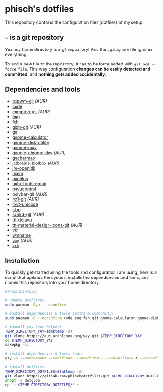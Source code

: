# phisch's dotfiles
This repository contains the configuration files (dotfiles) of my setup. 

## `~` is a git repository
Yes, my home directory is a git repository! And the `.gitignore` file ignores everything.

To add a new file to the repository, it has to be force added with `git add --force file`. This way configuration **changes can be easily detected and committed**, and **nothing gets added accidentally**.

## Dependencies and tools
- [bspwm-git](https://aur.archlinux.org/packages/bspwm-git/) *(AUR)*
- [code](https://www.archlinux.org/packages/community/x86_64/code/)
- [compton-git](https://aur.archlinux.org/packages/compton-git/) *(AUR)*
- [eog](https://www.archlinux.org/packages/extra/x86_64/eog/)
- [feh](https://www.archlinux.org/packages/extra/x86_64/feh/)
- [giph-git](https://aur.archlinux.org/packages/giph-git/) *(AUR)*
- [git](https://www.archlinux.org/packages/extra/x86_64/git/)
- [gnome-calculator](https://www.archlinux.org/packages/extra/x86_64/gnome-calculator/)
- [gnome-disk-utility](https://www.archlinux.org/packages/extra/x86_64/gnome-disk-utility/)
- [gnome-mpv](https://www.archlinux.org/packages/community/x86_64/gnome-mpv/)
- [google-chrome-dev](https://aur.archlinux.org/packages/google-chrome-dev/) *(AUR)*
- [gucharmap](https://www.archlinux.org/packages/extra/x86_64/gucharmap/)
- [jetbrains-toolbox](https://aur.archlinux.org/packages/jetbrains-toolbox/) *(AUR)*
- [jre-openjdk](https://www.archlinux.org/packages/extra/x86_64/jre-openjdk/)
- [maim](https://www.archlinux.org/packages/community/x86_64/maim/)
- [nautilus](https://www.archlinux.org/packages/extra/x86_64/nautilus/)
- [noto-fonts-emoji](https://www.archlinux.org/packages/extra/any/noto-fonts-emoji/)
- [pavucontrol](https://www.archlinux.org/packages/extra/x86_64/pavucontrol/)
- [polybar-git](https://aur.archlinux.org/packages/polybar-git/) *(AUR)*
- [rofi-git](https://aur.archlinux.org/packages/rofi-git/) *(AUR)*
- [rxvt-unicode](https://www.archlinux.org/packages/community/x86_64/rxvt-unicode/)
- [slop](https://www.archlinux.org/packages/community/x86_64/slop/)
- [sxhkd-git](https://aur.archlinux.org/packages/sxhkd-git/) *(AUR)*
- [ttf-dejavu](https://www.archlinux.org/packages/extra/any/ttf-dejavu/)
- [ttf-material-design-icons-git](https://aur.archlinux.org/packages/ttf-material-design-icons-git/) *(AUR)*
- [vlc](https://www.archlinux.org/packages/extra/x86_64/vlc/)
- [wmname](https://www.archlinux.org/packages/community/x86_64/wmname/)
- [yay](https://aur.archlinux.org/packages/yay/) *(AUR)*
- [zsh](https://www.archlinux.org/packages/extra/x86_64/zsh/)


## Installation
To quickly get started using the tools and configuration i am using, here is a script that updates the system, installs the dependencies and tools, and clones this repository into your home directory:

```sh
#!/usr/bin/bash

# update archlinux
sudo pacman -Syu --noconfirm

# install dependencies & tools (extra & community)
sudo pacman -S --noconfirm code eog feh git gnome-calculator gnome-disk-utility gnome-mpv gucharmap jre-openjdk maim nautilus noto-fonts-emoji pavucontrol rxvt-unicode slop ttf-dejavu vlc wmname zsh

# install yay (aur-helper)
TEMP_DIRECTORY_YAY=$(mktemp -d)
git clone https://aur.archlinux.org/yay.git $TEMP_DIRECTORY_YAY
cd $TEMP_DIRECTORY_YAY
makepkg -si

# install dependencies & tools (aur)
yay -S --removemake --nodiffmenu --noeditmenu --answerclean A --noconfirm bspwm-git compton-git giph-git google-chrome-dev jetbrains-toolbox polybar-git rofi-git sxhkd-git ttf-material-design-icons-git

# install dotfiles
TEMP_DIRECTORY_DOTFILES=$(mktemp -d)
git clone https://github.com/phisch/dotfiles.git $TEMP_DIRECTORY_DOTFILES
shopt -s dotglob
cp -r $TEMP_DIRECTORY_DOTFILES/* ~
```